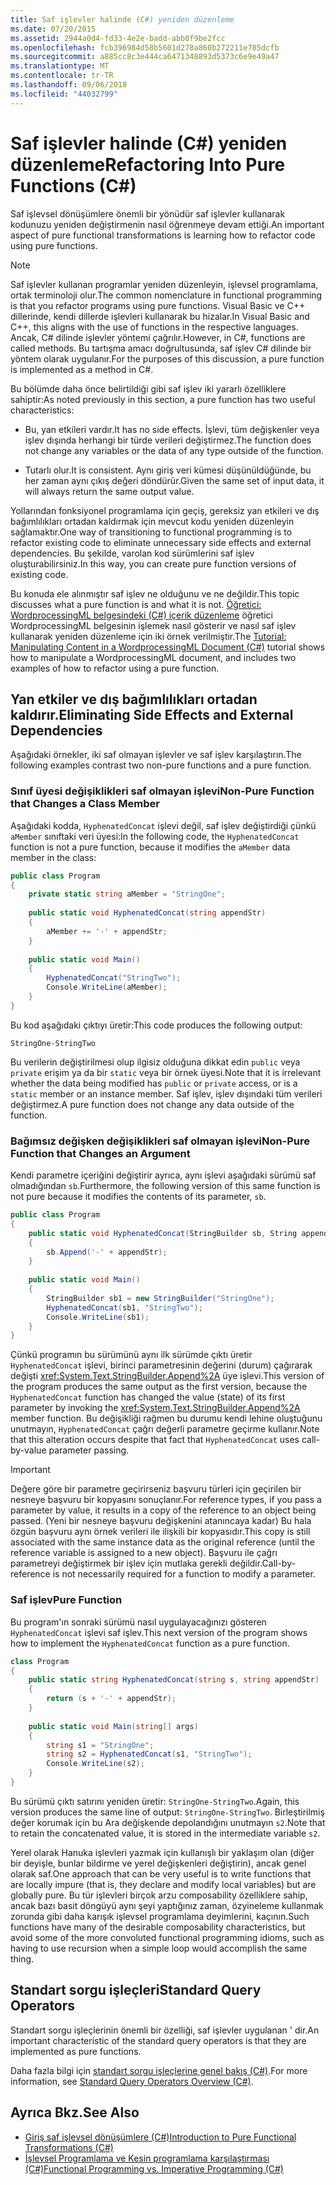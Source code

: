 ```yaml
---
title: Saf işlevler halinde (C#) yeniden düzenleme
ms.date: 07/20/2015
ms.assetid: 2944a0d4-fd33-4e2e-badd-abb0f9be2fcc
ms.openlocfilehash: fcb396984d58b5601d278a860b272211e785dcfb
ms.sourcegitcommit: a885cc8c3e444ca6471348893d5373c6e9e49a47
ms.translationtype: MT
ms.contentlocale: tr-TR
ms.lasthandoff: 09/06/2018
ms.locfileid: "44032799"
---
```

# <a name="refactoring-into-pure-functions-c"></a><span data-ttu-id="d3b18-102">Saf işlevler halinde (C#) yeniden düzenleme</span><span class="sxs-lookup"><span data-stu-id="d3b18-102">Refactoring Into Pure Functions (C#)</span></span>

<span data-ttu-id="d3b18-103">Saf işlevsel dönüşümlere önemli bir yönüdür saf işlevler kullanarak kodunuzu yeniden değiştirmenin nasıl öğrenmeye devam ettiği.</span><span class="sxs-lookup"><span data-stu-id="d3b18-103">An important aspect of pure functional transformations is learning how to refactor code using pure functions.</span></span>  
  
> [!NOTE]
>  <span data-ttu-id="d3b18-104">Saf işlevler kullanan programlar yeniden düzenleyin, işlevsel programlama, ortak terminoloji olur.</span><span class="sxs-lookup"><span data-stu-id="d3b18-104">The common nomenclature in functional programming is that you refactor programs using pure functions.</span></span> <span data-ttu-id="d3b18-105">Visual Basic ve C++ dillerinde, kendi dillerde işlevleri kullanarak bu hizalar.</span><span class="sxs-lookup"><span data-stu-id="d3b18-105">In Visual Basic and C++, this aligns with the use of functions in the respective languages.</span></span> <span data-ttu-id="d3b18-106">Ancak, C# dilinde işlevler yöntemi çağrılır.</span><span class="sxs-lookup"><span data-stu-id="d3b18-106">However, in C#, functions are called methods.</span></span> <span data-ttu-id="d3b18-107">Bu tartışma amacı doğrultusunda, saf işlev C# dilinde bir yöntem olarak uygulanır.</span><span class="sxs-lookup"><span data-stu-id="d3b18-107">For the purposes of this discussion, a pure function is implemented as a method in C#.</span></span>  
  
 <span data-ttu-id="d3b18-108">Bu bölümde daha önce belirtildiği gibi saf işlev iki yararlı özelliklere sahiptir:</span><span class="sxs-lookup"><span data-stu-id="d3b18-108">As noted previously in this section, a pure function has two useful characteristics:</span></span>  
  
-   <span data-ttu-id="d3b18-109">Bu, yan etkileri vardır.</span><span class="sxs-lookup"><span data-stu-id="d3b18-109">It has no side effects.</span></span> <span data-ttu-id="d3b18-110">İşlevi, tüm değişkenler veya işlev dışında herhangi bir türde verileri değiştirmez.</span><span class="sxs-lookup"><span data-stu-id="d3b18-110">The function does not change any variables or the data of any type outside of the function.</span></span>  
  
-   <span data-ttu-id="d3b18-111">Tutarlı olur.</span><span class="sxs-lookup"><span data-stu-id="d3b18-111">It is consistent.</span></span> <span data-ttu-id="d3b18-112">Aynı giriş veri kümesi düşünüldüğünde, bu her zaman aynı çıkış değeri döndürür.</span><span class="sxs-lookup"><span data-stu-id="d3b18-112">Given the same set of input data, it will always return the same output value.</span></span>  
  
 <span data-ttu-id="d3b18-113">Yollarından fonksiyonel programlama için geçiş, gereksiz yan etkileri ve dış bağımlılıkları ortadan kaldırmak için mevcut kodu yeniden düzenleyin sağlamaktır.</span><span class="sxs-lookup"><span data-stu-id="d3b18-113">One way of transitioning to functional programming is to refactor existing code to eliminate unnecessary side effects and external dependencies.</span></span> <span data-ttu-id="d3b18-114">Bu şekilde, varolan kod sürümlerini saf işlev oluşturabilirsiniz.</span><span class="sxs-lookup"><span data-stu-id="d3b18-114">In this way, you can create pure function versions of existing code.</span></span>  
  
 <span data-ttu-id="d3b18-115">Bu konuda ele alınmıştır saf işlev ne olduğunu ve ne değildir.</span><span class="sxs-lookup"><span data-stu-id="d3b18-115">This topic discusses what a pure function is and what it is not.</span></span> <span data-ttu-id="d3b18-116">[Öğretici: WordprocessingML belgesindeki (C#) içerik düzenleme](../../../../csharp/programming-guide/concepts/linq/tutorial-manipulating-content-in-a-wordprocessingml-document.md) öğretici WordprocessingML belgesinin işlemek nasıl gösterir ve nasıl saf işlev kullanarak yeniden düzenleme için iki örnek verilmiştir.</span><span class="sxs-lookup"><span data-stu-id="d3b18-116">The [Tutorial: Manipulating Content in a WordprocessingML Document (C#)](../../../../csharp/programming-guide/concepts/linq/tutorial-manipulating-content-in-a-wordprocessingml-document.md) tutorial shows how to manipulate a WordprocessingML document, and includes two examples of how to refactor using a pure function.</span></span>  
  
## <a name="eliminating-side-effects-and-external-dependencies"></a><span data-ttu-id="d3b18-117">Yan etkiler ve dış bağımlılıkları ortadan kaldırır.</span><span class="sxs-lookup"><span data-stu-id="d3b18-117">Eliminating Side Effects and External Dependencies</span></span>  
 <span data-ttu-id="d3b18-118">Aşağıdaki örnekler, iki saf olmayan işlevler ve saf işlev karşılaştırın.</span><span class="sxs-lookup"><span data-stu-id="d3b18-118">The following examples contrast two non-pure functions and a pure function.</span></span>  
  
### <a name="non-pure-function-that-changes-a-class-member"></a><span data-ttu-id="d3b18-119">Sınıf üyesi değişiklikleri saf olmayan işlevi</span><span class="sxs-lookup"><span data-stu-id="d3b18-119">Non-Pure Function that Changes a Class Member</span></span>  
 <span data-ttu-id="d3b18-120">Aşağıdaki kodda, `HyphenatedConcat` işlevi değil, saf işlev değiştirdiği çünkü `aMember` sınıftaki veri üyesi:</span><span class="sxs-lookup"><span data-stu-id="d3b18-120">In the following code, the `HyphenatedConcat` function is not a pure function, because it modifies the `aMember` data member in the class:</span></span>  
  
```csharp  
public class Program  
{  
    private static string aMember = "StringOne";  
  
    public static void HyphenatedConcat(string appendStr)  
    {  
        aMember += '-' + appendStr;  
    }  
  
    public static void Main()  
    {  
        HyphenatedConcat("StringTwo");  
        Console.WriteLine(aMember);  
    }  
}  
```  
  
 <span data-ttu-id="d3b18-121">Bu kod aşağıdaki çıktıyı üretir:</span><span class="sxs-lookup"><span data-stu-id="d3b18-121">This code produces the following output:</span></span>  
  
```  
StringOne-StringTwo  
```  
  
 <span data-ttu-id="d3b18-122">Bu verilerin değiştirilmesi olup ilgisiz olduğuna dikkat edin `public` veya `private` erişim ya da bir `static` veya bir örnek üyesi.</span><span class="sxs-lookup"><span data-stu-id="d3b18-122">Note that it is irrelevant whether the data being modified has `public` or `private` access, or is a `static` member or an instance member.</span></span> <span data-ttu-id="d3b18-123">Saf işlev, işlev dışındaki tüm verileri değiştirmez.</span><span class="sxs-lookup"><span data-stu-id="d3b18-123">A pure function does not change any data outside of the function.</span></span>  
  
### <a name="non-pure-function-that-changes-an-argument"></a><span data-ttu-id="d3b18-124">Bağımsız değişken değişiklikleri saf olmayan işlevi</span><span class="sxs-lookup"><span data-stu-id="d3b18-124">Non-Pure Function that Changes an Argument</span></span>  
 <span data-ttu-id="d3b18-125">Kendi parametre içeriğini değiştirir ayrıca, aynı işlevi aşağıdaki sürümü saf olmadığından `sb`.</span><span class="sxs-lookup"><span data-stu-id="d3b18-125">Furthermore, the following version of this same function is not pure because it modifies the contents of its parameter, `sb`.</span></span>  
  
```csharp  
public class Program  
{  
    public static void HyphenatedConcat(StringBuilder sb, String appendStr)  
    {  
        sb.Append('-' + appendStr);  
    }  
  
    public static void Main()  
    {  
        StringBuilder sb1 = new StringBuilder("StringOne");  
        HyphenatedConcat(sb1, "StringTwo");  
        Console.WriteLine(sb1);  
    }  
}  
```  
  
 <span data-ttu-id="d3b18-126">Çünkü programın bu sürümünü aynı ilk sürümde çıktı üretir `HyphenatedConcat` işlevi, birinci parametresinin değerini (durum) çağırarak değişti <xref:System.Text.StringBuilder.Append%2A> üye işlevi.</span><span class="sxs-lookup"><span data-stu-id="d3b18-126">This version of the program produces the same output as the first version, because the `HyphenatedConcat` function has changed the value (state) of its first parameter by invoking the <xref:System.Text.StringBuilder.Append%2A> member function.</span></span> <span data-ttu-id="d3b18-127">Bu değişikliği rağmen bu durumu kendi lehine oluştuğunu unutmayın, `HyphenatedConcat` çağrı değerli parametre geçirme kullanır.</span><span class="sxs-lookup"><span data-stu-id="d3b18-127">Note that this alteration occurs despite that fact that `HyphenatedConcat` uses call-by-value parameter passing.</span></span>  
  
> [!IMPORTANT]
>  <span data-ttu-id="d3b18-128">Değere göre bir parametre geçirirseniz başvuru türleri için geçirilen bir nesneye başvuru bir kopyasını sonuçlanır.</span><span class="sxs-lookup"><span data-stu-id="d3b18-128">For reference types, if you pass a parameter by value, it results in a copy of the reference to an object being passed.</span></span> <span data-ttu-id="d3b18-129">(Yeni bir nesneye başvuru değişkenini atanıncaya kadar) Bu hala özgün başvuru aynı örnek verileri ile ilişkili bir kopyasıdır.</span><span class="sxs-lookup"><span data-stu-id="d3b18-129">This copy is still associated with the same instance data as the original reference (until the reference variable is assigned to a new object).</span></span> <span data-ttu-id="d3b18-130">Başvuru ile çağrı parametreyi değiştirmek bir işlev için mutlaka gerekli değildir.</span><span class="sxs-lookup"><span data-stu-id="d3b18-130">Call-by-reference is not necessarily required for a function to modify a parameter.</span></span>  
  
### <a name="pure-function"></a><span data-ttu-id="d3b18-131">Saf işlev</span><span class="sxs-lookup"><span data-stu-id="d3b18-131">Pure Function</span></span>  
<span data-ttu-id="d3b18-132">Bu program'ın sonraki sürümü nasıl uygulayacağınızı gösteren `HyphenatedConcat` işlevi saf işlev.</span><span class="sxs-lookup"><span data-stu-id="d3b18-132">This next version of the program shows how to implement the `HyphenatedConcat` function as a pure function.</span></span>  
  
```csharp  
class Program  
{  
    public static string HyphenatedConcat(string s, string appendStr)  
    {  
        return (s + '-' + appendStr);  
    }  
  
    public static void Main(string[] args)  
    {  
        string s1 = "StringOne";  
        string s2 = HyphenatedConcat(s1, "StringTwo");  
        Console.WriteLine(s2);  
    }  
}  
```  
  
 <span data-ttu-id="d3b18-133">Bu sürümü çıktı satırını yeniden üretir: `StringOne-StringTwo`.</span><span class="sxs-lookup"><span data-stu-id="d3b18-133">Again, this version produces the same line of output: `StringOne-StringTwo`.</span></span> <span data-ttu-id="d3b18-134">Birleştirilmiş değer korumak için bu Ara değişkende depolandığını unutmayın `s2`.</span><span class="sxs-lookup"><span data-stu-id="d3b18-134">Note that to retain the concatenated value, it is stored in the intermediate variable `s2`.</span></span>  
  
 <span data-ttu-id="d3b18-135">Yerel olarak Hanuka işlevleri yazmak için kullanışlı bir yaklaşım olan (diğer bir deyişle, bunlar bildirme ve yerel değişkenleri değiştirin), ancak genel olarak saf.</span><span class="sxs-lookup"><span data-stu-id="d3b18-135">One approach that can be very useful is to write functions that are locally impure (that is, they declare and modify local variables) but are globally pure.</span></span> <span data-ttu-id="d3b18-136">Bu tür işlevleri birçok arzu composability özelliklere sahip, ancak bazı basit döngüyü aynı şeyi yaptığınız zaman, özyineleme kullanmak zorunda gibi daha karışık işlevsel programlama deyimlerini, kaçının.</span><span class="sxs-lookup"><span data-stu-id="d3b18-136">Such functions have many of the desirable composability characteristics, but avoid some of the more convoluted functional programming idioms, such as having to use recursion when a simple loop would accomplish the same thing.</span></span>  
  
## <a name="standard-query-operators"></a><span data-ttu-id="d3b18-137">Standart sorgu işleçleri</span><span class="sxs-lookup"><span data-stu-id="d3b18-137">Standard Query Operators</span></span>  
 <span data-ttu-id="d3b18-138">Standart sorgu işleçlerinin önemli bir özelliği, saf işlevler uygulanan ' dir.</span><span class="sxs-lookup"><span data-stu-id="d3b18-138">An important characteristic of the standard query operators is that they are implemented as pure functions.</span></span>  
  
 <span data-ttu-id="d3b18-139">Daha fazla bilgi için [standart sorgu işleçlerine genel bakış (C#)](../../../../csharp/programming-guide/concepts/linq/standard-query-operators-overview.md).</span><span class="sxs-lookup"><span data-stu-id="d3b18-139">For more information, see [Standard Query Operators Overview (C#)](../../../../csharp/programming-guide/concepts/linq/standard-query-operators-overview.md).</span></span>  
  
## <a name="see-also"></a><span data-ttu-id="d3b18-140">Ayrıca Bkz.</span><span class="sxs-lookup"><span data-stu-id="d3b18-140">See Also</span></span>

- [<span data-ttu-id="d3b18-141">Giriş saf işlevsel dönüşümlere (C#)</span><span class="sxs-lookup"><span data-stu-id="d3b18-141">Introduction to Pure Functional Transformations (C#)</span></span>](../../../../csharp/programming-guide/concepts/linq/introduction-to-pure-functional-transformations.md)  
- [<span data-ttu-id="d3b18-142">İşlevsel Programlama ve Kesin programlama karşılaştırması (C#)</span><span class="sxs-lookup"><span data-stu-id="d3b18-142">Functional Programming vs. Imperative Programming (C#)</span></span>](../../../../csharp/programming-guide/concepts/linq/functional-programming-vs-imperative-programming.md)

